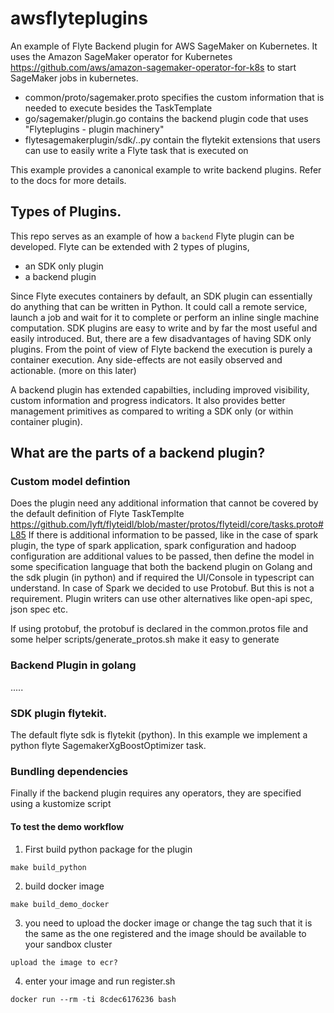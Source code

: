 # awsflyteplugins
An example of Flyte Backend plugin for AWS SageMaker on Kubernetes. It uses the Amazon SageMaker operator for Kubernetes https://github.com/aws/amazon-sagemaker-operator-for-k8s to start SageMaker jobs in kubernetes.

- common/proto/sagemaker.proto specifies the custom information that is needed to execute besides the TaskTemplate
- go/sagemaker/plugin.go contains the backend plugin code that uses "Flyteplugins - plugin machinery"
- flytesagemakerplugin/sdk/..py contain the flytekit extensions that users can use to easily write a Flyte task that is executed on 

This example provides a canonical example to write backend plugins. Refer to the docs for more details.

## Types of Plugins.
This repo serves as an example of how a `backend` Flyte plugin can be developed. Flyte can be extended with 2 types of plugins,
 - an SDK only plugin
 - a backend plugin

Since Flyte executes containers by default, an SDK plugin can essentially do anything that can be written in Python. It could call a remote service, launch a job and wait for it to complete or perform an inline single machine computation. SDK plugins are easy to write and by far the most useful and easily introduced. But, there are a few disadvantages of having SDK only plugins. From the point of view of Flyte backend the execution is purely a container execution. Any side-effects are not easily observed and actionable. (more on this later)

A backend plugin has extended capabilties, including improved visibility, custom information and progress indicators. It also provides better management primitives as compared to writing a SDK only (or within container plugin). 


## What are the parts of a backend plugin?

### Custom model defintion
 Does the plugin need any additional information that cannot be covered by the default definition of Flyte TaskTemplte https://github.com/lyft/flyteidl/blob/master/protos/flyteidl/core/tasks.proto#L85
If there is additional information to be passed, like in the case of spark plugin, the type of spark application, spark configuration and hadoop configuration are additional values to be passed, then
define the model in some specification language that both the backend plugin on Golang and the sdk plugin (in python) and if required the UI/Console in typescript can understand.
In case of Spark we decided to use Protobuf. But this is not a requirement. Plugin writers can use other alternatives like open-api spec, json spec etc.

If using protobuf, the protobuf is declared in the common.protos file and some helper scripts/generate_protos.sh make it easy to generate

### Backend Plugin in golang
.....


### SDK plugin flytekit.
The default flyte sdk is flytekit (python). In this example we implement a python flyte SagemakerXgBoostOptimizer task.


### Bundling dependencies
Finally if the backend plugin requires any operators, they are specified using a kustomize script


#### To test the demo workflow
1. First build python package for the plugin
```
make build_python
```

2. build docker image
```
make build_demo_docker
```
3. you need to upload the docker image or change the tag such that it is the same as the one registered and the image should be available to your sandbox cluster
```
upload the image to ecr?
```
4. enter your image and run register.sh
```
docker run --rm -ti 8cdec6176236 bash
```
